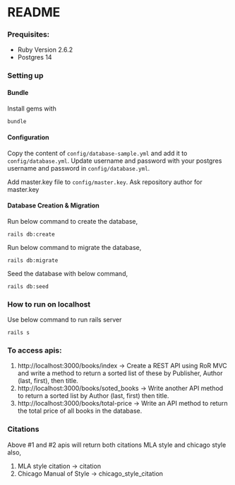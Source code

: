 # README

### Prequisites:
* Ruby Version  2.6.2
* Postgres 14

### Setting up

#### Bundle
Install gems with
```bash
bundle
```

#### Configuration
Copy the content of `config/database-sample.yml` and add it to `config/database.yml`. Update username and password with your postgres username and password in `config/database.yml`.

Add master.key file to `config/master.key`. Ask repository author for master.key
#### Database Creation & Migration
Run below command to create the database,
```azure
rails db:create 
```

Run below command to migrate the database,
```azure
rails db:migrate
```

Seed the database with below command,
```azure
rails db:seed
```

### How to run on localhost

Use below command to run rails server
```azure
rails s
```

### To access apis:
1. http://localhost:3000/books/index -> Create a REST API using RoR MVC and write a method to return a sorted list of these by
Publisher, Author (last, first), then title.
2. http://localhost:3000/books/soted_books -> Write another API method to return a sorted list by Author (last, first) then title.
3. http://localhost:3000/books/total-price -> Write an API method to return the total price of all books in the database.

### Citations
Above #1 and #2 apis will return both citations MLA style and chicago style also,
1. MLA style citation -> citation
2. Chicago Manual of Style -> chicago_style_citation

